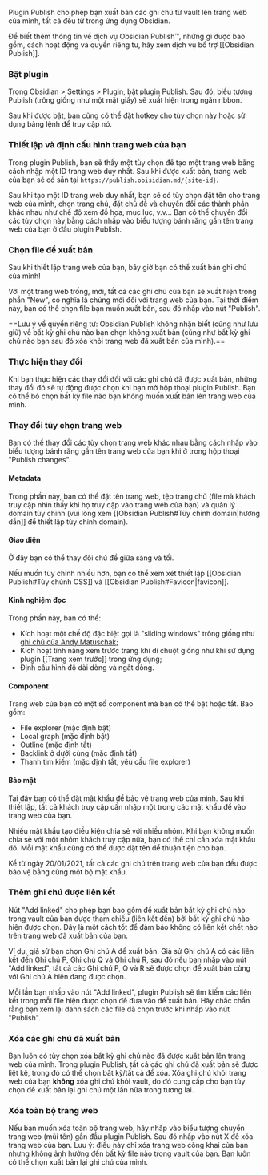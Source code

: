 Plugin Publish cho phép bạn xuất bản các ghi chú từ vault lên trang web của mình, tất cả đều từ trong ứng dụng Obsidian.

Để biết thêm thông tin về dịch vụ Obsidian Publish™, những gì được bao gồm, cách hoạt động và quyền riêng tư, hãy xem dịch vụ bổ trợ [[Obsidian Publish]].

### Bật plugin

Trong Obsidian > Settings > Plugin, bật plugin Publish. Sau đó, biểu tượng Publish (trông giống như một mặt giấy) sẽ xuất hiện trong ngăn ribbon.

Sau khi được bật, bạn cũng có thể đặt hotkey cho tùy chọn này hoặc sử dụng bảng lệnh để truy cập nó.

### Thiết lập và định cấu hình trang web của bạn

Trong plugin Publish, bạn sẽ thấy một tùy chọn để tạo một trang web bằng cách nhập một ID trang web duy nhất. Sau khi được xuất bản, trang web của bạn sẽ có sẵn tại `https://publish.obisidian.md/{site-id}`.

Sau khi tạo một ID trang web duy nhất, bạn sẽ có tùy chọn đặt tên cho trang web của mình, chọn trang chủ, đặt chủ đề và chuyển đổi các thành phần khác nhau như chế độ xem đồ họa, mục lục, v.v... Bạn có thể chuyển đổi các tùy chọn này bằng cách nhấp vào biểu tượng bánh răng gần tên trang web của bạn ở đầu plugin Publish.

### Chọn file để xuất bản

Sau khi thiết lập trang web của bạn, bây giờ bạn có thể xuất bản ghi chú của mình!

Với một trang web trống, mới, tất cả các ghi chú của bạn sẽ xuất hiện trong phần "New", có nghĩa là chúng mới đối với trang web của bạn. Tại thời điểm này, bạn có thể chọn file bạn muốn xuất bản, sau đó nhấp vào nút "Publish".

==Lưu ý về quyền riêng tư: Obsidian Publish không nhận biết (cũng như lưu giữ) về bất kỳ ghi chú nào bạn chọn không xuất bản (cũng như bất kỳ ghi chú nào bạn sau đó xóa khỏi trang web đã xuất bản của mình).==

### Thực hiện thay đổi

Khi bạn thực hiện các thay đổi đối với các ghi chú đã được xuất bản, những thay đổi đó sẽ tự động được chọn khi bạn mở hộp thoại plugin Publish. Bạn có thể bỏ chọn bất kỳ file nào bạn không muốn xuất bản lên trang web của mình.

### Thay đổi tùy chọn trang web

Bạn có thể thay đổi các tùy chọn trang web khác nhau bằng cách nhấp vào biểu tượng bánh răng gần tên trang web của bạn khi ở trong hộp thoại "Publish changes".

#### Metadata

Trong phần này, bạn có thể đặt tên trang web, tệp trang chủ (file mà khách truy cập nhìn thấy khi họ truy cập vào trang web của bạn) và quản lý domain tùy chỉnh (vui lòng xem [[Obsidian Publish#Tùy chỉnh domain|hướng dẫn]] để thiết lập tùy chỉnh domain).

#### Giao diện

Ở đây bạn có thể thay đổi chủ đề giữa sáng và tối.

Nếu muốn tùy chỉnh nhiều hơn, bạn có thể xem xét thiết lập [[Obsidian Publish#Tùy chủnh CSS]] và [[Obsidian Publish#Favicon|favicon]].

#### Kinh nghiệm đọc

Trong phần này, bạn có thể:

- Kích hoạt một chế độ đặc biệt gọi là "sliding windows" trông giống như [ghi chú của Andy Matuschak](https://notes.andymatuschak.org/);
- Kích hoạt tính năng xem trước trang khi di chuột giống như khi sử dụng plugin [[Trang xem trước]] trong ứng dụng;
- Định cấu hình độ dài dòng và ngắt dòng.

#### Component

Trang web của bạn có một số component mà bạn có thể bật hoặc tắt. Bao gồm:

- File explorer (mặc định bật)
- Local graph (mặc định bật)
- Outline (mặc định tắt)
- Backlink ở dưới cùng (mặc định tắt)
- Thanh tìm kiếm (mặc định tắt, yêu cầu file explorer)

#### Bảo mật

Tại đây bạn có thể đặt mật khẩu để bảo vệ trang web của mình. Sau khi thiết lập, tất cả khách truy cập cần nhập một trong các mật khẩu để vào trang web của bạn.

Nhiều mật khẩu tạo điều kiện chia sẻ với nhiều nhóm. Khi bạn không muốn chia sẻ với một nhóm khách truy cập nữa, bạn có thể chỉ cần xóa mật khẩu đó. Mỗi mật khẩu cũng có thể được đặt tên để thuận tiện cho bạn.

Kể từ ngày 20/01/2021, tất cả các ghi chú trên trang web của bạn đều được bảo vệ bằng cùng một bộ mật khẩu.

### Thêm ghi chú được liên kết

Nút "Add linked" cho phép bạn bao gồm để xuất bản bất kỳ ghi chú nào trong vault của bạn được tham chiếu (liên kết đến) bởi bất kỳ ghi chú nào hiện được chọn. Đây là một cách tốt để đảm bảo không có liên kết chết nào trên trang web đã xuất bản của bạn.

Ví dụ, giả sử bạn chọn Ghi chú A để xuất bản. Giả sử Ghi chú A có các liên kết đến Ghi chú P, Ghi chú Q và Ghi chú R, sau đó nếu bạn nhấp vào nút "Add linked", tất cả các Ghi chú P, Q và R sẽ được chọn để xuất bản cùng với Ghi chú A hiện đang được chọn.

Mỗi lần bạn nhấp vào nút "Add linked", plugin Publish sẽ tìm kiếm các liên kết trong mỗi file hiện được chọn để đưa vào để xuất bản. Hãy chắc chắn rằng bạn xem lại danh sách các file đã chọn trước khi nhấp vào nút "Publish".

### Xóa các ghi chú đã xuất bản

Bạn luôn có tùy chọn xóa bất kỳ ghi chú nào đã được xuất bản lên trang web của mình. Trong plugin Publish, tất cả các ghi chú đã xuất bản sẽ được liệt kê, trong đó có thể chọn bất kỳ/tất cả để xóa. Xóa ghi chú khỏi trang web của bạn **không** xóa ghi chú khỏi vault, do đó cung cấp cho bạn tùy chọn để xuất bản lại ghi chú một lần nữa trong tương lai.

### Xóa toàn bộ trang web

Nếu bạn muốn xóa toàn bộ trang web, hãy nhấp vào biểu tượng chuyển trang web (mũi tên) gần đầu plugin Publish. Sau đó nhấp vào nút X để xóa trang web của bạn. Lưu ý: điều này chỉ xóa trang web công khai của bạn nhưng không ảnh hưởng đến bất kỳ file nào trong vault của bạn. Bạn luôn có thể chọn xuất bản lại ghi chú của mình.
